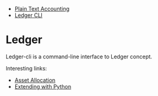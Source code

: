 
- [Plain Text Accounting](http://plaintextaccounting.org/)
- [Ledger CLI](http://ledger-cli.org/)

# Ledger

Ledger-cli is a command-line interface to Ledger concept.

Interesting links:

- [Asset Allocation](https://www.ledger-cli.org/3.0/doc/ledger3.html#Asset-Allocation)
- [Extending with Python](https://www.ledger-cli.org/3.0/doc/ledger3.html#Extending-with-Python)
